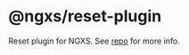 # @ngxs/reset-plugin

Reset plugin for NGXS. See [repo](https://github.com/ngxs/store) for more info.
